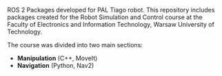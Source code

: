 ROS 2 Packages developed for PAL Tiago robot. This repository includes packages created for the Robot Simulation and Control course at the Faculty of Electronics and Information Technology, Warsaw University of Technology.  

The course was divided into two main sections:  
- **Manipulation** (C++, MoveIt)  
- **Navigation** (Python, Nav2)  



